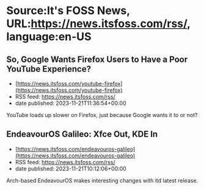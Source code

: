 # Source:It's FOSS News, URL:https://news.itsfoss.com/rss/, language:en-US

## So, Google Wants Firefox Users to Have a Poor YouTube Experience?
 - [https://news.itsfoss.com/youtube-firefox](https://news.itsfoss.com/youtube-firefox)
 - RSS feed: https://news.itsfoss.com/rss/
 - date published: 2023-11-21T11:36:54+00:00

YouTube loads up slower on Firefox, just because Google wants it to or not?

## EndeavourOS Galileo: Xfce Out, KDE In
 - [https://news.itsfoss.com/endeavouros-galileo](https://news.itsfoss.com/endeavouros-galileo)
 - RSS feed: https://news.itsfoss.com/rss/
 - date published: 2023-11-21T10:12:06+00:00

Arch-based EndeavourOS makes interesting changes with itd latest release.

